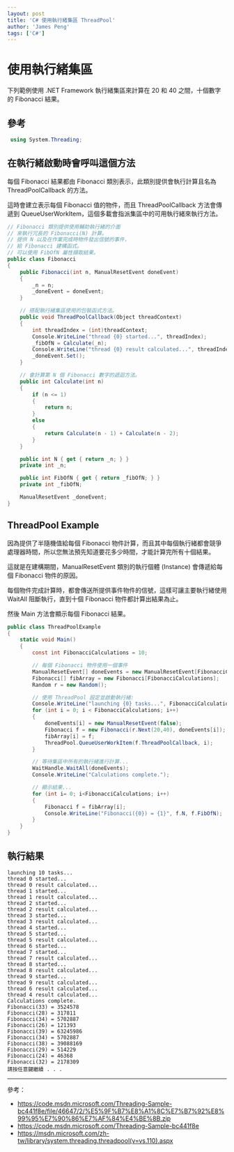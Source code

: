 ```yaml
---
layout: post
title: 'C# 使用執行緒集區 ThreadPool'
author: 'James Peng'
tags: ['C#']
---
```


# 使用執行緒集區 #

下列範例使用 .NET Framework 執行緒集區來計算在 20 和 40 之間，十個數字的 Fibonacci 結果。



## 參考 ##

~~~csharp
 using System.Threading;
~~~

## 在執行緒啟動時會呼叫這個方法 ##

每個 Fibonacci 結果都由 Fibonacci 類別表示，此類別提供會執行計算且名為 ThreadPoolCallback 的方法。

這時會建立表示每個 Fibonacci 值的物件，而且 ThreadPoolCallback 方法會傳遞到 QueueUserWorkItem，這個多載會指派集區中的可用執行緒來執行方法。

~~~csharp
// Fibonacci 類別提供使用輔助執行緒的介面
// 來執行冗長的 Fibonacci(N) 計算。
// 提供 N 以及在作業完成時物件發出信號的事件，
// 給 Fibonacci 建構函式。
// 可以使用 FibOfN 屬性擷取結果。
public class Fibonacci
{
    public Fibonacci(int n, ManualResetEvent doneEvent)
    {
        _n = n;
        _doneEvent = doneEvent;
    }

    // 搭配執行緒集區使用的包裝函式方法。
    public void ThreadPoolCallback(Object threadContext)
    {
        int threadIndex = (int)threadContext;
        Console.WriteLine("thread {0} started...", threadIndex);
        _fibOfN = Calculate(_n);
        Console.WriteLine("thread {0} result calculated...", threadIndex);
        _doneEvent.Set();
    }

    // 會計算第 N 個 Fibonacci 數字的遞迴方法。
    public int Calculate(int n)
    {
        if (n <= 1)
        {
            return n;
        }
        else
        {
            return Calculate(n - 1) + Calculate(n - 2);
        }
    }

    public int N { get { return _n; } }
    private int _n;

    public int FibOfN { get { return _fibOfN; } }
    private int _fibOfN;

    ManualResetEvent _doneEvent;
}
~~~

## ThreadPool Example ##

因為提供了半隨機值給每個 Fibonacci 物件計算，而且其中每個執行緒都會競爭處理器時間，所以您無法預先知道要花多少時間，才能計算完所有十個結果。

這就是在建構期間，ManualResetEvent 類別的執行個體 (Instance) 會傳遞給每個 Fibonacci 物件的原因。

每個物件完成計算時，都會傳送所提供事件物件的信號，這樣可讓主要執行緒使用 WaitAll 阻斷執行，直到十個 Fibonacci 物件都計算出結果為止。

然後 Main 方法會顯示每個 Fibonacci 結果。

~~~csharp
public class ThreadPoolExample
{
    static void Main()
    {
        const int FibonacciCalculations = 10;

        // 每個 Fibonacci 物件使用一個事件
        ManualResetEvent[] doneEvents = new ManualResetEvent[FibonacciCalculations];
        Fibonacci[] fibArray = new Fibonacci[FibonacciCalculations];
        Random r = new Random();

        // 使用 ThreadPool 設定並啟動執行緒:
        Console.WriteLine("launching {0} tasks...", FibonacciCalculations);
        for (int i = 0; i < FibonacciCalculations; i++)
        {
            doneEvents[i] = new ManualResetEvent(false);
            Fibonacci f = new Fibonacci(r.Next(20,40), doneEvents[i]);
            fibArray[i] = f;
            ThreadPool.QueueUserWorkItem(f.ThreadPoolCallback, i);
        }

        // 等待集區中所有的執行緒進行計算...
        WaitHandle.WaitAll(doneEvents);
        Console.WriteLine("Calculations complete.");

        // 顯示結果...
        for (int i= 0; i<FibonacciCalculations; i++)
        {
            Fibonacci f = fibArray[i];
            Console.WriteLine("Fibonacci({0}) = {1}", f.N, f.FibOfN);
        }
    }
}
~~~

## 執行結果 ##

~~~text
launching 10 tasks...
thread 0 started...
thread 0 result calculated...
thread 1 started...
thread 1 result calculated...
thread 2 started...
thread 2 result calculated...
thread 3 started...
thread 3 result calculated...
thread 4 started...
thread 5 started...
thread 5 result calculated...
thread 6 started...
thread 7 started...
thread 7 result calculated...
thread 8 started...
thread 8 result calculated...
thread 9 started...
thread 9 result calculated...
thread 6 result calculated...
thread 4 result calculated...
Calculations complete.
Fibonacci(33) = 3524578
Fibonacci(28) = 317811
Fibonacci(34) = 5702887
Fibonacci(26) = 121393
Fibonacci(39) = 63245986
Fibonacci(34) = 5702887
Fibonacci(38) = 39088169
Fibonacci(29) = 514229
Fibonacci(24) = 46368
Fibonacci(32) = 2178309
請按任意鍵繼續 . . .
~~~


----------

參考：

- https://code.msdn.microsoft.com/Threading-Sample-bc441f8e/file/46647/2/%E5%9F%B7%E8%A1%8C%E7%B7%92%E8%99%95%E7%90%86%E7%AF%84%E4%BE%8B.zip
- https://code.msdn.microsoft.com/Threading-Sample-bc441f8e
- https://msdn.microsoft.com/zh-tw/library/system.threading.threadpool(v=vs.110).aspx
